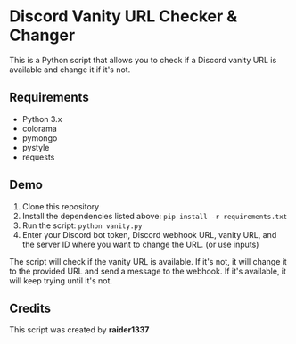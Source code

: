 
# Discord Vanity URL Checker & Changer

This is a Python script that allows you to check if a Discord vanity URL is available and change it if it's not.




## Requirements

- Python 3.x
- colorama
- pymongo
- pystyle
- requests

  
## Demo

1. Clone this repository
2. Install the dependencies listed above: `pip install -r requirements.txt`
3. Run the script: `python vanity.py`
4. Enter your Discord bot token, Discord webhook URL, vanity URL, and the server ID where you want to change the URL. (or use inputs)

The script will check if the vanity URL is available. If it's not, it will change it to the provided URL and send a message to the webhook. If it's available, it will keep trying until it's not.

## Credits

This script was created by **raider1337**

  
